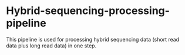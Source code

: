# Hybrid-sequencing-processing-pipeline
This pipeline is used for processing hybrid sequencing data (short read data plus long read data) in one step.
